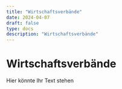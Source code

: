```yaml
---
title: "Wirtschaftsverbände"
date: 2024-04-07
draft: false
type: docs
description: "Wirtschaftsverbände"
---
```


# Wirtschaftsverbände

Hier könnte Ihr Text stehen